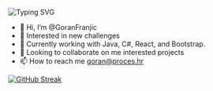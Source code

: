 
![Typing SVG](https://readme-typing-svg.demolab.com?font=Fira+Code&pause=1000&width=435&lines=+Goran+enters+programming+;and+welcomes+you!!!!!!!!)

  
- 👋 Hi, I’m @GoranFranjic
- 👀 Interested in new  challenges
- 🌱 Currently working with Java, C#, React, and Bootstrap.
- 💞️ Looking to collaborate on  me interested projects
- 📫 How to reach me goran@proces.hr

[![GitHub Streak](https://streak-stats.demolab.com/?user=GoranFranjic&theme=dark)](https://git.io/streak-stats)

<!---
GoranFranjic/GoranFranjic is a ✨ special ✨ repository because its `README.md` (this file) appears on your GitHub profile.
You can click the Preview link to take a look at your changes.
--->
